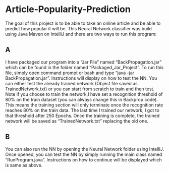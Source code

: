 # Article-Popularity-Prediction
The goal of this project is to be able to take an online article and be able to predict how popular it will be.
This Neural Network classifier was build using Java Maven on IntelliJ and  there are two ways to run this program:
## A
I have packaged our program into a “Jar File” named “BackPropagation.jar” which can be found in the folder named “Packaged_Jar_Project”. 
To run this file, simply open command prompt or bash and type “java -jar BackPropagation.jar”. Instructions will display on how to test the NN.
You can either test the already trained network (Object file saved as TrainedNetwork.txt) or you can start from scratch to train and then test. 
Note if you choose to train the network,I have set a recognition threshold of 80% on the train dataset (you can always change this in Backprop code). 
This means the training section will only terminate once the recognition rate reaches 80% on the train data. The last time I trained our network, I got to that threshold after 250 Epochs. 
Once the training is complete, the trained network will be saved as “TrainedNetwork.txt” replacing the old one.
## B
You can also run the NN by opening the Neural Network folder using IntelliJ. Once opened, you can test the NN by simply running the main class named “RunProgram.java”. 
Instructions on how to continue will be displayed which is same as above.

